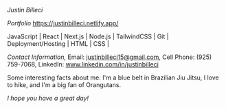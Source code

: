 *Justin Billeci*

 *Portfolio* https://justinbilleci.netlify.app/
 
 JavaScript | React | Next.js | Node.js | TailwindCSS | Git | Deployment/Hosting | HTML | CSS |

  *Contact Information,* Email: justinbilleci15@gmail.com, Cell Phone: (925) 759-7068, LinkedIn: www.linkedin.com/in/justinbilleci

Some interesting facts about me: I'm a blue belt in Brazilian Jiu Jitsu, I love to hike, and I'm a big fan of Orangutans. 

*I hope you have a great day!*
